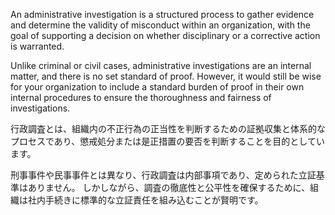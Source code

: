 
An administrative investigation is a structured process to gather evidence and determine the validity of misconduct within an organization, with the goal of supporting a decision on whether disciplinary or a corrective action is warranted.

Unlike criminal or civil cases, administrative investigations are an internal matter, and there is no set standard of proof. 
However, it would still be wise for your organization to include a standard burden of proof in their own internal procedures to ensure the thoroughness and fairness of investigations.


行政調査とは、組織内の不正行為の正当性を判断するための証拠収集と体系的なプロセスであり、懲戒処分または是正措置の要否を判断することを目的としています。

刑事事件や民事事件とは異なり、行政調査は内部事項であり、定められた立証基準はありません。
しかしながら、調査の徹底性と公平性を確保するために、組織は社内手続きに標準的な立証責任を組み込むことが賢明です。

